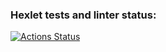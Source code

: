 ### Hexlet tests and linter status:
[![Actions Status](https://github.com/GuVictory/frontend-project-44/workflows/hexlet-check/badge.svg)](https://github.com/GuVictory/frontend-project-44/actions)